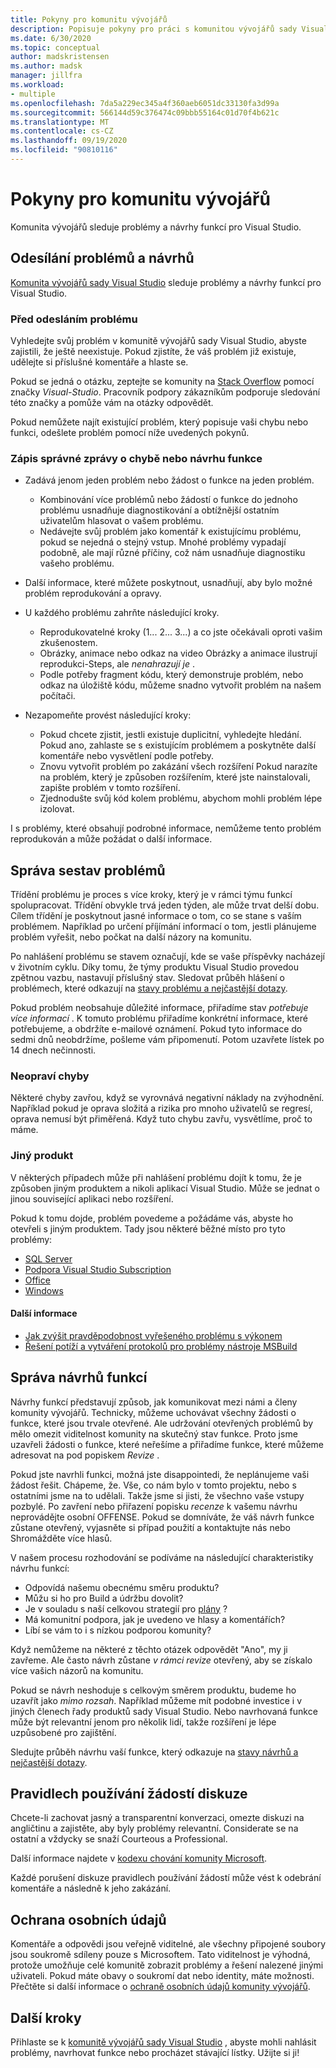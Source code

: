 ```yaml
---
title: Pokyny pro komunitu vývojářů
description: Popisuje pokyny pro práci s komunitou vývojářů sady Visual Studio.
ms.date: 6/30/2020
ms.topic: conceptual
author: madskristensen
ms.author: madsk
manager: jillfra
ms.workload:
- multiple
ms.openlocfilehash: 7da5a229ec345a4f360aeb6051dc33130fa3d99a
ms.sourcegitcommit: 566144d59c376474c09bbb55164c01d70f4b621c
ms.translationtype: MT
ms.contentlocale: cs-CZ
ms.lasthandoff: 09/19/2020
ms.locfileid: "90810116"
---
```

# <a name="developer-community-guidelines"></a>Pokyny pro komunitu vývojářů

Komunita vývojářů sleduje problémy a návrhy funkcí pro Visual Studio.

## <a name="submitting-problems-and-suggestions"></a>Odesílání problémů a návrhů

[Komunita vývojářů sady Visual Studio](https://developercommunity.visualstudio.com/) sleduje problémy a návrhy funkcí pro Visual Studio.

### <a name="before-submitting-an-issue"></a>Před odesláním problému

Vyhledejte svůj problém v komunitě vývojářů sady Visual Studio, abyste zajistili, že ještě neexistuje. Pokud zjistíte, že váš problém již existuje, udělejte si příslušné komentáře a hlaste se.

Pokud se jedná o otázku, zeptejte se komunity na [Stack Overflow](https://stackoverflow.com/questions/tagged/visual-studio?tab=Newest) pomocí značky _Visual-Studio_. Pracovník podpory zákazníkům podporuje sledování této značky a pomůže vám na otázky odpovědět.

Pokud nemůžete najít existující problém, který popisuje vaši chybu nebo funkci, odešlete problém pomocí níže uvedených pokynů.

### <a name="writing-a-good-bug-report-or-feature-suggestion"></a>Zápis správné zprávy o chybě nebo návrhu funkce

- Zadává jenom jeden problém nebo žádost o funkce na jeden problém.

  - Kombinování více problémů nebo žádostí o funkce do jednoho problému usnadňuje diagnostikování a obtížnější ostatním uživatelům hlasovat o vašem problému.
  - Nedávejte svůj problém jako komentář k existujícímu problému, pokud se nejedná o stejný vstup. Mnohé problémy vypadají podobně, ale mají různé příčiny, což nám usnadňuje diagnostiku vašeho problému.

- Další informace, které můžete poskytnout, usnadňují, aby bylo možné problém reprodukování a opravy.
- U každého problému zahrňte následující kroky.

  - Reprodukovatelné kroky (1... 2... 3...) a co jste očekávali oproti vašim zkušenostem.
  - Obrázky, animace nebo odkaz na video Obrázky a animace ilustrují reprodukci-Steps, ale _nenahrazují je_ .
  - Podle potřeby fragment kódu, který demonstruje problém, nebo odkaz na úložiště kódu, můžeme snadno vytvořit problém na našem počítači.

- Nezapomeňte provést následující kroky:

  - Pokud chcete zjistit, jestli existuje duplicitní, vyhledejte hledání. Pokud ano, zahlaste se s existujícím problémem a poskytněte další komentáře nebo vysvětlení podle potřeby.
  - Znovu vytvořit problém po zakázání všech rozšíření Pokud narazíte na problém, který je způsoben rozšířením, které jste nainstalovali, zapište problém v tomto rozšíření.
  - Zjednodušte svůj kód kolem problému, abychom mohli problém lépe izolovat.

I s problémy, které obsahují podrobné informace, nemůžeme tento problém reprodukován a může požádat o další informace.

## <a name="managing-problem-reports"></a>Správa sestav problémů

Třídění problému je proces s více kroky, který je v rámci týmu funkcí spolupracovat. Třídění obvykle trvá jeden týden, ale může trvat delší dobu. Cílem třídění je poskytnout jasné informace o tom, co se stane s vaším problémem. Například po určení příjímání informací o tom, jestli plánujeme problém vyřešit, nebo počkat na další názory na komunitu.

Po nahlášení problému se stavem označují, kde se vaše příspěvky nacházejí v životním cyklu. Díky tomu, že týmy produktu Visual Studio provedou zpětnou vazbu, nastavují příslušný stav. Sledovat průběh hlášení o problémech, které odkazují na [stavy problému a nejčastější dotazy](./report-a-problem.md).

Pokud problém neobsahuje důležité informace, přiřadíme stav _potřebuje více informací_ . K tomuto problému přiřadíme konkrétní informace, které potřebujeme, a obdržíte e-mailové oznámení. Pokud tyto informace do sedmi dnů neobdržíme, pošleme vám připomenutí. Potom uzavřete lístek po 14 dnech nečinnosti.

### <a name="wont-fix-bugs"></a>Neopraví chyby

Některé chyby zavřou, když se vyrovnává negativní náklady na zvýhodnění. Například pokud je oprava složitá a rizika pro mnoho uživatelů se regresí, oprava nemusí být přiměřená. Když tuto chybu zavřu, vysvětlíme, proč to máme.

### <a name="other-product"></a>Jiný produkt

V některých případech může při nahlášení problému dojít k tomu, že je způsoben jiným produktem a nikoli aplikací Visual Studio. Může se jednat o jinou související aplikaci nebo rozšíření. 

Pokud k tomu dojde, problém povedeme a požádáme vás, abyste ho otevřeli s jiným produktem. Tady jsou některé běžné místo pro tyto problémy:

* [SQL Server](https://feedback.azure.com/forums/908035-sql-server)
* [Podpora Visual Studio Subscription](https://feedback.azure.com/forums/908035-sql-server)
* [Office](https://support.office.com/article/how-do-i-give-feedback-on-microsoft-office-2b102d44-b43f-4dd2-9ff4-23cf144cfb11)
* [Windows](https://support.microsoft.com/help/4021566/windows-10-send-feedback-to-microsoft-with-feedback-hub-app)

#### <a name="additional-information"></a>Další informace

- [Jak zvýšit pravděpodobnost vyřešeného problému s výkonem](./how-to-increase-chances-of-performance-issue-being-fixed.md)
- [Řešení potíží a vytváření protokolů pro problémy nástroje MSBuild](./msbuild-logs.md)

## <a name="managing-feature-suggestions"></a>Správa návrhů funkcí

Návrhy funkcí představují způsob, jak komunikovat mezi námi a členy komunity vývojářů. Technicky, můžeme uchovávat všechny žádosti o funkce, které jsou trvale otevřené. Ale udržování otevřených problémů by mělo omezit viditelnost komunity na skutečný stav funkce. Proto jsme uzavřeli žádosti o funkce, které neřešíme a přiřadíme funkce, které můžeme adresovat na pod popiskem _Revize_ .

Pokud jste navrhli funkci, možná jste disappointedi, že neplánujeme vaši žádost řešit. Chápeme, že. Vše, co nám bylo v tomto projektu, nebo s ostatními jsme na to udělali. Takže jsme si jisti, že všechno vaše vstupy pozbylé. Po zavření nebo přiřazení popisku _recenze_ k vašemu návrhu neprovádějte osobní OFFENSE. Pokud se domníváte, že váš návrh funkce zůstane otevřený, vyjasněte si případ použití a kontaktujte nás nebo Shromážděte více hlasů.

V našem procesu rozhodování se podíváme na následující charakteristiky návrhu funkcí:

- Odpovídá našemu obecnému směru produktu?
- Můžu si ho pro Build a údržbu dovolit?
- Je v souladu s naší celkovou strategií pro [plány](/visualstudio/productinfo/vs-roadmap) ?
- Má komunitní podpora, jak je uvedeno ve hlasy a komentářích?
- Líbí se vám to i s nízkou podporou komunity?

Když nemůžeme na některé z těchto otázek odpovědět "Ano", my ji zavřeme. Ale často návrh zůstane _v rámci revize_ otevřený, aby se získalo více vašich názorů na komunitu.

Pokud se návrh neshoduje s celkovým směrem produktu, budeme ho uzavřít jako *mimo rozsah*. Například můžeme mít podobné investice i v jiných členech řady produktů sady Visual Studio. Nebo navrhovaná funkce může být relevantní jenom pro několik lidí, takže rozšíření je lépe uzpůsobené pro zajištění.

Sledujte průběh návrhu vaší funkce, který odkazuje na [stavy návrhů a nejčastější dotazy](./report-a-problem.md).

## <a name="discussion-etiquette"></a>Pravidlech používání žádostí diskuze

Chcete-li zachovat jasný a transparentní konverzaci, omezte diskuzi na angličtinu a zajistěte, aby byly problémy relevantní. Considerate se na ostatní a vždycky se snaží Courteous a Professional.

Další informace najdete v [kodexu chování komunity Microsoft](https://answers.microsoft.com/en-us/page/codeofconduct).

Každé porušení diskuze pravidlech používání žádostí může vést k odebrání komentáře a následně k jeho zakázání.

## <a name="data-privacy"></a>Ochrana osobních údajů

Komentáře a odpovědi jsou veřejně viditelné, ale všechny připojené soubory jsou soukromě sdíleny pouze s Microsoftem. Tato viditelnost je výhodná, protože umožňuje celé komunitě zobrazit problémy a řešení nalezené jinými uživateli. Pokud máte obavy o soukromí dat nebo identity, máte možnosti. Přečtěte si další informace o [ochraně osobních údajů komunity vývojářů](./developer-community-privacy.md).

## <a name="next-steps"></a>Další kroky

Přihlaste se k [komunitě vývojářů sady Visual Studio](https://developercommunity.visualstudio.com/) , abyste mohli nahlásit problémy, navrhovat funkce nebo procházet stávající lístky. Užijte si ji!